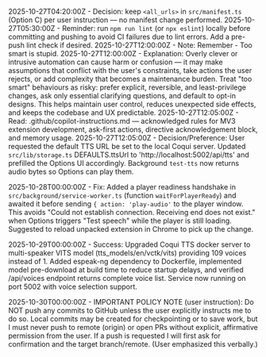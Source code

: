 2025-10-27T04:20:00Z - Decision: keep `<all_urls>` in `src/manifest.ts` (Option C) per user instruction — no manifest change performed.
2025-10-27T05:30:00Z - Reminder: run `npm run lint` (or `npx eslint`) locally before committing and pushing to avoid CI failures due to lint errors. Add a pre-push lint check if desired.
2025-10-27T12:00:00Z - Note: Remember - Too smart is stupid.
2025-10-27T12:00:00Z - Explanation: Overly clever or intrusive automation can cause harm or confusion — it may make assumptions that conflict with the user's constraints, take actions the user rejects, or add complexity that becomes a maintenance burden. Treat "too smart" behaviours as risky: prefer explicit, reversible, and least-privilege changes, ask only essential clarifying questions, and default to opt-in designs. This helps maintain user control, reduces unexpected side effects, and keeps the codebase and UX predictable.
2025-10-27T12:05:00Z - Read: .github/copilot-instructions.md — acknowledged rules for MV3 extension development, ask-first actions, directive acknowledgement block, and memory usage.
2025-10-27T12:05:00Z - Decision/Preference: User requested the default TTS URL be set to the local Coqui server. Updated `src/lib/storage.ts` DEFAULTS.ttsUrl to 'http://localhost:5002/api/tts' and prefilled the Options UI accordingly. Background `test-tts` now returns audio bytes so Options can play them.

2025-10-28T00:00:00Z - Fix: Added a player readiness handshake in `src/background/service-worker.ts` (function `waitForPlayerReady`) and awaited it before sending `{ action: 'play-audio'` to the player window. This avoids "Could not establish connection. Receiving end does not exist." when Options triggers "Test speech" while the player is still loading. Suggested to reload unpacked extension in Chrome to pick up the change.

2025-10-29T00:00:00Z - Success: Upgraded Coqui TTS docker server to multi-speaker VITS model (tts_models/en/vctk/vits) providing 109 voices instead of 1. Added espeak-ng dependency to Dockerfile, implemented model pre-download at build time to reduce startup delays, and verified /api/voices endpoint returns complete voice list. Service now running on port 5002 with voice selection support.

2025-10-30T00:00:00Z - IMPORTANT POLICY NOTE (user instruction): Do NOT push any commits to GitHub unless the user explicitly instructs me to do so. Local commits may be created for checkpointing or to save work, but I must never push to remote (origin) or open PRs without explicit, affirmative permission from the user. If a push is requested I will first ask for confirmation and the target branch/remote. (User emphasized this verbally.)
